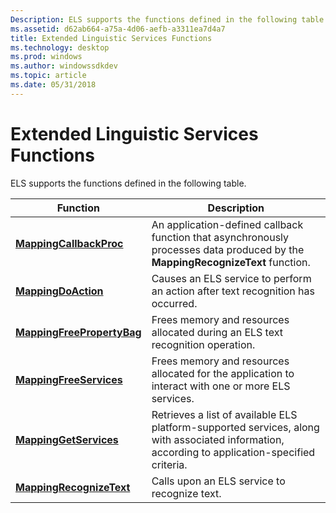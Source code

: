 ```yaml
---
Description: ELS supports the functions defined in the following table.
ms.assetid: d62ab664-a75a-4d06-aefb-a3311ea7d4a7
title: Extended Linguistic Services Functions
ms.technology: desktop
ms.prod: windows
ms.author: windowssdkdev
ms.topic: article
ms.date: 05/31/2018
---
```


# Extended Linguistic Services Functions

ELS supports the functions defined in the following table.



| Function                                                 | Description                                                                                                                                    |
|----------------------------------------------------------|------------------------------------------------------------------------------------------------------------------------------------------------|
| [**MappingCallbackProc**](/windows/desktop/api/Elscore/nc-elscore-pfn_mappingcallbackproc)       | An application-defined callback function that asynchronously processes data produced by the **MappingRecognizeText** function.                 |
| [**MappingDoAction**](/windows/desktop/api/Elscore/nf-elscore-mappingdoaction)               | Causes an ELS service to perform an action after text recognition has occurred.                                                                |
| [**MappingFreePropertyBag**](/windows/desktop/api/Elscore/nf-elscore-mappingfreepropertybag) | Frees memory and resources allocated during an ELS text recognition operation.                                                                 |
| [**MappingFreeServices**](/windows/desktop/api/Elscore/nf-elscore-mappingfreeservices)       | Frees memory and resources allocated for the application to interact with one or more ELS services.                                            |
| [**MappingGetServices**](/windows/desktop/api/Elscore/nf-elscore-mappinggetservices)         | Retrieves a list of available ELS platform-supported services, along with associated information, according to application-specified criteria. |
| [**MappingRecognizeText**](/windows/desktop/api/Elscore/nf-elscore-mappingrecognizetext)     | Calls upon an ELS service to recognize text.                                                                                                   |



 

 

 



